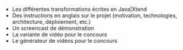 * Les différentes transformations écrites en Java|Xtend
* Des instructions en anglais sur le projet (motivation, technologies, architecture, déploiement, etc.)
* Un screencast de démonstration 
* La variante de vidéo pour le concours
* Le générateur de vidéos pour le concours